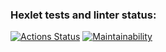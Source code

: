 ### Hexlet tests and linter status:
[![Actions Status](https://github.com/jacobshabanov1997/java-project-61/actions/workflows/hexlet-check.yml/badge.svg)](https://github.com/jacobshabanov1997/java-project-61/actions)
[![Maintainability](https://api.codeclimate.com/v1/badges/357b6012cd4d4906a2e3/maintainability)](https://codeclimate.com/github/jacobshabanov1997/java-project-61/maintainability)
